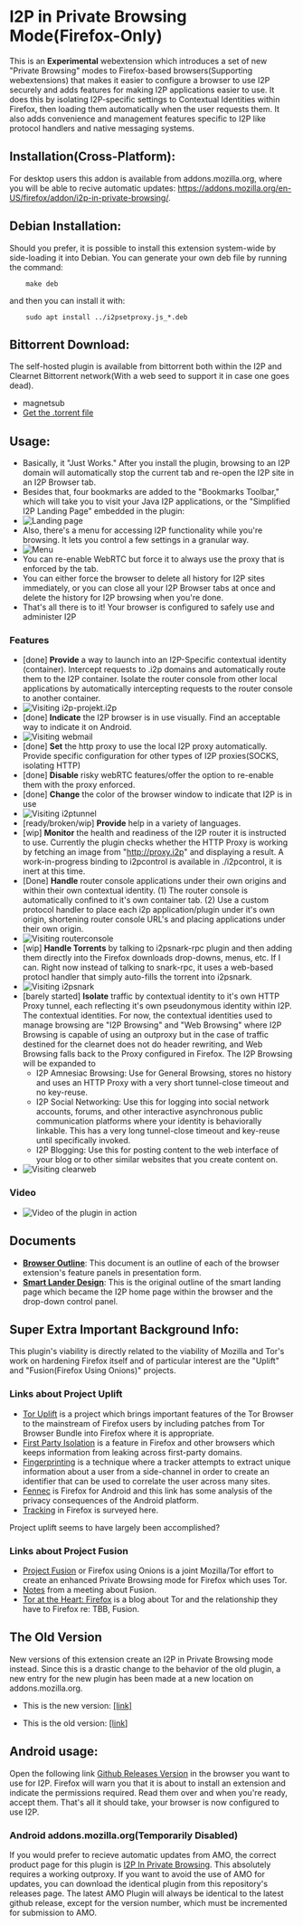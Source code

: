 I2P in Private Browsing Mode(Firefox-Only)
==========================================

This is an **Experimental** webextension which introduces a set of new "Private
Browsing" modes to Firefox-based browsers(Supporting webextensions) that makes
it easier to configure a browser to use I2P securely and adds features for
making I2P applications easier to use. It does this by isolating I2P-specific
settings to Contextual Identities within Firefox, then loading them
automatically when the user requests them. It also adds convenience and
management features specific to I2P like protocol handlers and native messaging
systems.

Installation(Cross-Platform):
-----------------------------

For desktop users this addon is available from addons.mozilla.org, where you
will be able to recive automatic updates:
https://addons.mozilla.org/en-US/firefox/addon/i2p-in-private-browsing/.

Debian Installation:
--------------------

Should you prefer, it is possible to install this extension system-wide by
side-loading it into Debian. You can generate your own deb file by running the
command:

        make deb

and then you can install it with:

        sudo apt install ../i2psetproxy.js_*.deb

Bittorrent Download:
--------------------

The self-hosted plugin is available from bittorrent both within the I2P and
Clearnet Bittorrent network(With a web seed to support it in case one goes
dead).

  * magnetsub
  * [Get the .torrent file](./i2ppb@eyedeekay.github.io.xpi.torrent)

Usage:
------

  * Basically, it "Just Works." After you install the plugin, browsing to an I2P
   domain will automatically stop the current tab and re-open the I2P site in an
   I2P Browser tab.
  * Besides that, four bookmarks are added to the "Bookmarks Toolbar," which
   will take you to visit your Java I2P applications, or the "Simplified I2P
   Landing Page" embedded in the plugin:
  * ![Landing page](lander.png)
  * Also, there's a menu for accessing I2P functionality while you're browsing.
   It lets you control a few settings in a granular way.
  * ![Menu](menu.png)
  * You can re-enable WebRTC but force it to always use the proxy that is
   enforced by the tab.
  * You can either force the browser to delete all history for I2P sites
   immediately, or you can close all your I2P Browser tabs at once and delete
   the history for I2P browsing when you're done.
  * That's all there is to it! Your browser is configured to safely use and
   administer I2P

### Features

  * [done] **Provide** a way to launch into an I2P-Specific contextual identity
   (container). Intercept requests to .i2p domains and automatically route them
   to the I2P container. Isolate the router console from other local
   applications by automatically intercepting requests to the router console to
   another container.
  * ![Visiting i2p-projekt.i2p](i2psetproxy.js.png)
  * [done] **Indicate** the I2P browser is in use visually. Find an
   acceptable way to indicate it on Android.
  * ![Visiting webmail](susimail.png)
  * [done] **Set** the http proxy to use the local I2P proxy automatically.
   Provide specific configuration for other types of I2P proxies(SOCKS,
   isolating HTTP)
  * [done] **Disable** risky webRTC features/offer the option to re-enable
   them with the proxy enforced.
  * [done] **Change** the color of the browser window to indicate that I2P is in
   use
  * ![Visiting i2ptunnel](i2ptunnel.png)
  * [ready/broken/wip] **Provide** help in a variety of languages.
  * [wip] **Monitor** the health and readiness of the I2P router it is
   instructed to use. Currently the plugin checks whether the HTTP Proxy is
   working by fetching an image from "http://proxy.i2p" and displaying a result.
   A work-in-progress binding to i2pcontrol is available in ./i2pcontrol, it is
   inert at this time.
  * [Done] **Handle** router console applications under their own origins and
   within their own contextual identity. (1) The router console is automatically
   confined to it's own container tab. (2) Use a custom protocol handler to
   place each i2p application/plugin under it's own origin, shortening router
   console URL's and placing applications under their own origin.
  * ![Visiting routerconsole](routerconsole.png)
  * [wip] **Handle Torrents** by talking to i2psnark-rpc plugin and then
   adding them directly into the Firefox downloads drop-downs, menus, etc. If I
   can. Right now instead of talking to snark-rpc, it uses a web-based protocl
   handler that simply auto-fills the torrent into i2psnark.
  * ![Visiting i2psnark](i2psnark.png)
  * [barely started] **Isolate** traffic by contextual identity to it's own HTTP
   Proxy tunnel, each reflecting it's own pseudonymous identity within I2P. The
   contextual identities. For now, the contextual identities used to manage
   browsing are "I2P Browsing" and "Web Browsing" where I2P Browsing is capable
   of using an outproxy but in the case of traffic destined for the clearnet
   does not do header rewriting, and Web Browsing falls back to the Proxy
   configured in Firefox. The I2P Browsing will be expanded to
    - I2P Amnesiac Browsing: Use for General Browsing, stores no history and
    uses an HTTP Proxy with a very short tunnel-close timeout and no key-reuse.
    - I2P Social Networking: Use this for logging into social network accounts,
    forums, and other interactive asynchronous public communication platforms
    where your identity is behaviorally linkable. This has a very long
    tunnel-close timeout and key-reuse until specifically invoked.
    - I2P Blogging: Use this for posting content to the web interface of your
    blog or to other similar websites that you create content on.
  * ![Visiting clearweb](clearweb.png)

### Video

  * ![Video of the plugin in action](i2psetproxy.js.gif)

Documents
------------

  * **[Browser Outline](https://github.com/eyedeekay/I2P-in-Private-Browsing-Mode-Firefox/releases/download/docs/Browser.Design.Documentation.pdf)**: This document is an outline of each of
  the browser extension's feature panels in presentation form.
  * **[Smart Lander Design](https://github.com/eyedeekay/I2P-in-Private-Browsing-Mode-Firefox/releases/download/docs/Landing.Page.Documentation.pdf)**: This is the original outline of
  the smart landing page which became the I2P home page within the browser and
  the drop-down control panel.

Super Extra Important Background Info:
--------------------------------------

This plugin's viability is directly related to the viability of Mozilla and
Tor's work on hardening Firefox itself and of particular interest are the
"Uplift" and "Fusion(Firefox Using Onions)" projects.

### Links about Project Uplift

 * [Tor Uplift](https://wiki.mozilla.org/Security/Tor_Uplift) is a project which
  brings important features of the Tor Browser to the mainstream of Firefox
  users by including patches from Tor Browser Bundle into Firefox where it is
  appropriate.
 * [First Party Isolation](https://wiki.mozilla.org/Security/FirstPartyIsolation)
  is a feature in Firefox and other browsers which keeps information from
  leaking across first-party domains.
 * [Fingerprinting](https://wiki.mozilla.org/Security/Fingerprinting) is a
  technique where a tracker attempts to extract unique information about a user
  from a side-channel in order to create an identifier that can be used to
  correlate the user across many sites.
 * [Fennec](https://wiki.mozilla.org/Security/Fennec%2BTor_Project) is Firefox
  for Android and this link has some analysis of the privacy consequences of the
  Android platform.
 * [Tracking](https://wiki.mozilla.org/Security/Tor_Uplift/Tracking) in Firefox
  is surveyed here.

Project uplift seems to have largely been accomplished?

### Links about Project Fusion

 * [Project Fusion](https://wiki.mozilla.org/Security/Fusion) or Firefox using
  Onions is a joint Mozilla/Tor effort to create an enhanced Private Browsing
  mode for Firefox which uses Tor.
 * [Notes](https://trac.torproject.org/projects/tor/wiki/org/meetings/2018Rome/Notes/FusionProject)
  from a meeting about Fusion.
 * [Tor at the Heart: Firefox](https://blog.torproject.org/tor-heart-firefox) is
  a blog about Tor and the relationship they have to Firefox re: TBB, Fusion.

The Old Version
---------------

New versions of this extension create an I2P in Private Browsing mode instead.
Since this is a drastic change to the behavior of the old plugin, a new entry
for the new plugin has been made at a new location on addons.mozilla.org.

 * This is the new version: [[link]](https://addons.mozilla.org/en-US/firefox/addon/i2p-in-private-browsing/)

 * This is the old version: [[link]](https://addons.mozilla.org/en-US/firefox/addon/I2P-Proxy/)

Android usage:
--------------

Open the following link
[Github Releases Version](https://github.com/eyedeekay/i2psetproxy.js/releases/)
in the browser you want to use for I2P. Firefox will warn you that it is about
to install an extension and indicate the permissions required. Read them over
and when you're ready, accept them. That's all it should take, your browser is
now configured to use I2P.

### Android addons.mozilla.org(Temporarily Disabled)

If you would prefer to recieve automatic updates from AMO, the correct product
page for this plugin is
[I2P In Private Browsing](https://addons.mozilla.org/en-US/firefox/addon/i2p-in-private-browsing/).
This absolutely requires a working outproxy. If you want to avoid the use of AMO
for updates, you can download the identical plugin from this repository's
releases page. The latest AMO Plugin will always be identical to the latest
github release, except for the version number, which must be incremented for
submission to AMO.
